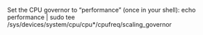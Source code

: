 Set the CPU governor to “performance” (once in your shell):
echo performance | sudo tee /sys/devices/system/cpu/cpu*/cpufreq/scaling_governor
